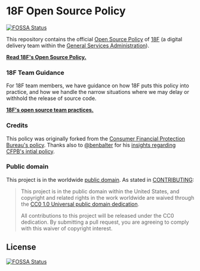 # 18F Open Source Policy
[![FOSSA Status](https://app.fossa.io/api/projects/git%2Bgithub.com%2FHartmarken%2Fopen-source-policy.svg?type=shield)](https://app.fossa.io/projects/git%2Bgithub.com%2FHartmarken%2Fopen-source-policy?ref=badge_shield)


This repository contains the official [Open Source Policy](policy.md) of [18F](https://18f.gsa.gov/) (a digital delivery team within the [General Services Administration](http://gsa.gov)).

**[Read 18F's Open Source Policy.](policy.md)**

### 18F Team Guidance

For 18F team members, we have guidance on how 18F puts this policy into practice, and how we handle the narrow situations where we may delay or withhold the release of source code.

**[18F's open source team practices.](practice.md)**

### Credits

This policy was originally forked from the [Consumer Financial Protection Bureau's policy](https://github.com/cfpb/source-code-policy). Thanks also to [@benbalter](https://github.com/benbalter) for his [insights regarding CFPB's intial policy](http://ben.balter.com/2012/04/10/whats-missing-from-cfpbs-awesome-new-source-code-policy/).


### Public domain

This project is in the worldwide [public domain](LICENSE.md). As stated in [CONTRIBUTING](CONTRIBUTING.md):

> This project is in the public domain within the United States, and copyright and related rights in the work worldwide are waived through the [CC0 1.0 Universal public domain dedication](https://creativecommons.org/publicdomain/zero/1.0/).
>
> All contributions to this project will be released under the CC0 dedication. By submitting a pull request, you are agreeing to comply with this waiver of copyright interest.


## License
[![FOSSA Status](https://app.fossa.io/api/projects/git%2Bgithub.com%2FHartmarken%2Fopen-source-policy.svg?type=large)](https://app.fossa.io/projects/git%2Bgithub.com%2FHartmarken%2Fopen-source-policy?ref=badge_large)